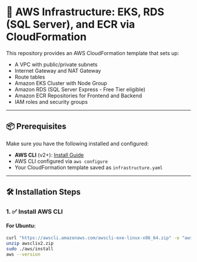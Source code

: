 # 🚀 AWS Infrastructure: EKS, RDS (SQL Server), and ECR via CloudFormation

This repository provides an AWS CloudFormation template that sets up:

- A VPC with public/private subnets  
- Internet Gateway and NAT Gateway  
- Route tables  
- Amazon EKS Cluster with Node Group  
- Amazon RDS (SQL Server Express - Free Tier eligible)  
- Amazon ECR Repositories for Frontend and Backend  
- IAM roles and security groups

---

## 📦 Prerequisites

Make sure you have the following installed and configured:

- **AWS CLI** (v2+): [Install Guide](https://docs.aws.amazon.com/cli/latest/userguide/install-cliv2.html)  
- AWS CLI configured via `aws configure`  
- Your CloudFormation template saved as `infrastructure.yaml`

---

## 🛠️ Installation Steps

### 1. ✅ Install AWS CLI

#### For Ubuntu:

```bash
curl "https://awscli.amazonaws.com/awscli-exe-linux-x86_64.zip" -o "awscliv2.zip"
unzip awscliv2.zip
sudo ./aws/install
aws --version
